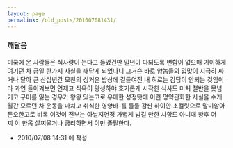 ```yaml
---
layout: page
permalink: /old_posts/201007081431/
---
```


### 깨달음


미쿡에 온 사람들은 식사량이 는다고 들었건만 일년이 다되도록 변함이 없으매 기이하게 여기던 차 금일 한가지 사실을 깨닫게 되었나니 그거슨 바로 양놈들의 입맛이 지극히 짜거나 달아 근 삼십년간 모친의 싱거운 밥상에 길들여진 내 혀로는 감당이 안되는 것임이라 과연 돌이켜보면 언제고 식욕이 왕성하야 호기롭게 시작한 식사도 미처 절반을 못넘기고 구미를 잃는 경우가 왕왕 있는고로 우매한 성정탓에 이런 명약관화한 사실을 수개월간 모르던 차 운동을 마치고 취식한 영양바-를 둘둘 감싼 하이얀 초컬릿으로 말미암아 돈오한고로 비록 이것이 전부는 아닐지언정 가볍게 넘길 만한 사항도 아니매 향후 어찌 이 한몸 살찌울거나 궁리하면서 이만 졸필한다.




- 2010/07/08 14:31 에 작성